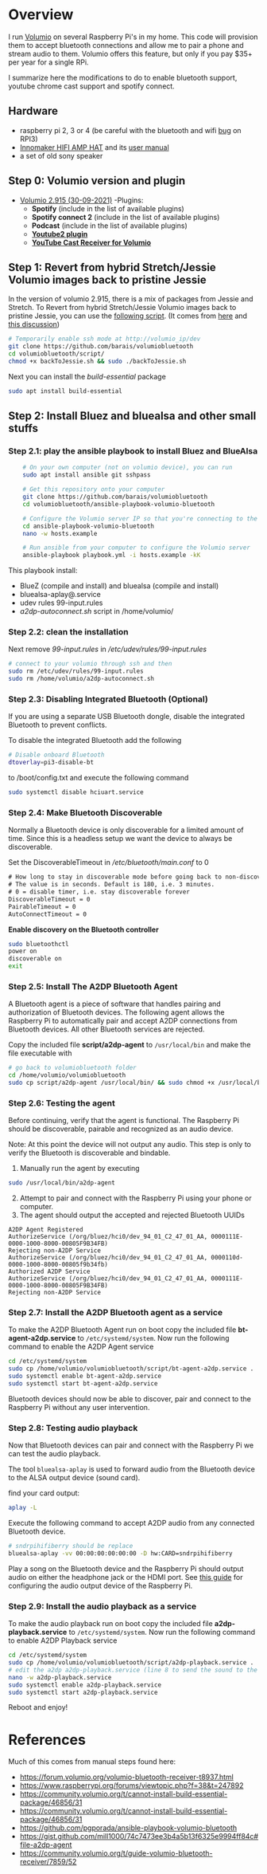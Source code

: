 # Overview

I run [Volumio](https://volumio.org/) on several Raspberry Pi's in my home. This code will provision them to accept bluetooth connections and allow me to pair a phone and stream audio to them. Volumio offers this feature, but only if you pay $35+ per year for a single RPi.

I summarize here the modifications to do to enable bluetooth support, youtube chrome cast support and spotify connect.

## Hardware

- raspberry pi 2, 3 or 4 (be careful with the bluetooth and wifi [bug](https://github.com/raspberrypi/linux/issues/1552) on RPI3)
- [Innomaker HIFI AMP HAT](https://www.inno-maker.com/product/hifi-amp-hat/) and its [user manual](pdf/HIFI-AMP-HAT-User-Manual-V1.2.pdf)
- a set of old sony speaker

## Step 0: Volumio version and plugin

- [Volumio 2.915 (30-09-2021)](https://community.volumio.org/t/volumio-changelog/1446)
-Plugins: 
  - **Spotify** (include in the list of available plugins)
  - **Spotify connect 2** (include in the list of available plugins)
  - **Podcast** (include in the list of available plugins)
  - [**Youtube2 plugin**](https://github.com/patrickkfkan/volumio-youtube2)
  - [**YouTube Cast Receiver for Volumio**](https://github.com/patrickkfkan/volumio-ytcr)

## Step 1: Revert from hybrid Stretch/Jessie Volumio images back to pristine Jessie

In the version of volumio 2.915, there is a mix of packages from Jessie and Stretch. 
To Revert from hybrid Stretch/Jessie Volumio images back to pristine Jessie, you can use the [following script](script/backToJessie.sh). (It comes from [here](https://gist.githubusercontent.com/ashthespy/b01c5a57570364971553ce34d77f11b6/raw/acd81fdb3e9fd5024ec515fd612fc0106efb2919/backToJessie.sh) and [this discussion](https://community.volumio.org/t/cannot-install-build-essential-package/46856/31))

```bash
# Temporarily enable ssh mode at http://volumio_ip/dev
git clone https://github.com/barais/volumiobluetooth
cd volumiobluetooth/script/
chmod +x backToJessie.sh && sudo ./backToJessie.sh
```

Next you can install the *build-essential* package

```bash
sudo apt install build-essential
```

## Step 2: Install Bluez and bluealsa and other small stuffs

### Step 2.1: play the ansible playbook to install Bluez and BlueAlsa

```bash
    # On your own computer (not on volumio device), you can run
    sudo apt install ansible git sshpass

    # Get this repository onto your computer
    git clone https://github.com/barais/volumiobluetooth
    cd volumiobluetooth/ansible-playbook-volumio-bluetooth

    # Configure the Volumio server IP so that you're connecting to the correct device
    cd ansible-playbook-volumio-bluetooth
    nano -w hosts.example

    # Run ansible from your computer to configure the Volumio server
    ansible-playbook playbook.yml -i hosts.example -kK

```

This playbook install:
- BlueZ (compile and install) and bluealsa (compile and install)
- bluealsa-aplay@.service
- udev rules 99-input.rules
- *a2dp-autoconnect.sh* script in /home/volumio/

### Step 2.2: clean the installation

Next remove *99-input.rules* in */etc/udev/rules/99-input.rules*

```bash
# connect to your volumio through ssh and then 
sudo rm /etc/udev/rules/99-input.rules
sudo rm /home/volumio/a2dp-autoconnect.sh
```

### Step 2.3: Disabling Integrated Bluetooth (Optional)

If you are using a separate USB Bluetooth dongle, disable the integrated Bluetooth to prevent conflicts.

To disable the integrated Bluetooth add the following

```bash
# Disable onboard Bluetooth
dtoverlay=pi3-disable-bt
```

to /boot/config.txt and execute the following command

```bash
sudo systemctl disable hciuart.service
```

### Step 2.4: Make Bluetooth Discoverable

Normally a Bluetooth device is only discoverable for a limited amount of time. Since this is a headless setup we want the device to always be discoverable.

Set the DiscoverableTimeout in */etc/bluetooth/main.conf* to 0

```txt
# How long to stay in discoverable mode before going back to non-discoverable
# The value is in seconds. Default is 180, i.e. 3 minutes.
# 0 = disable timer, i.e. stay discoverable forever
DiscoverableTimeout = 0
PairableTimeout = 0
AutoConnectTimeout = 0
```

**Enable discovery on the Bluetooth controller**

```bash
sudo bluetoothctl
power on
discoverable on
exit
```

### Step 2.5: Install The A2DP Bluetooth Agent

A Bluetooth agent is a piece of software that handles pairing and authorization of Bluetooth devices. The following agent allows the Raspberry Pi to automatically pair and accept A2DP connections from Bluetooth devices.
All other Bluetooth services are rejected.

Copy the included file **script/a2dp-agent** to `/usr/local/bin` and make the file executable with

```bash
# go back to volumiobluetooth folder
cd /home/volumio/volumiobluetooth
sudo cp script/a2dp-agent /usr/local/bin/ && sudo chmod +x /usr/local/bin/a2dp-agent
```

### Step 2.6: Testing the agent

Before continuing, verify that the agent is functional. The Raspberry Pi should be discoverable, pairable and recognized as an audio device.

Note: At this point the device will not output any audio. This step is only to verify the Bluetooth is discoverable and bindable.

1. Manually run the agent by executing
```bash
sudo /usr/local/bin/a2dp-agent
```
2. Attempt to pair and connect with the Raspberry Pi using your phone or computer.
3. The agent should output the accepted and rejected Bluetooth UUIDs

```
A2DP Agent Registered
AuthorizeService (/org/bluez/hci0/dev_94_01_C2_47_01_AA, 0000111E-0000-1000-8000-00805F9B34FB)
Rejecting non-A2DP Service
AuthorizeService (/org/bluez/hci0/dev_94_01_C2_47_01_AA, 0000110d-0000-1000-8000-00805f9b34fb)
Authorized A2DP Service
AuthorizeService (/org/bluez/hci0/dev_94_01_C2_47_01_AA, 0000111E-0000-1000-8000-00805F9B34FB)
Rejecting non-A2DP Service
```

### Step 2.7: Install the A2DP Bluetooth agent as a service

To make the A2DP Bluetooth Agent run on boot copy the included file **bt-agent-a2dp.service** to `/etc/systemd/system`.
Now run the following command to enable the A2DP Agent service

```bash
cd /etc/systemd/system
sudo cp /home/volumio/volumiobluetooth/script/bt-agent-a2dp.service .
sudo systemctl enable bt-agent-a2dp.service
sudo systemctl start bt-agent-a2dp.service
```

Bluetooth devices should now be able to discover, pair and connect to the Raspberry Pi without any user intervention.

### Step 2.8: Testing audio playback

Now that Bluetooth devices can pair and connect with the Raspberry Pi we can test the audio playback.

The tool `bluealsa-aplay` is used to forward audio from the Bluetooth device to the ALSA output device (sound card).

find your card output:

```bash
aplay -L
```


Execute the following command to accept A2DP audio from any connected Bluetooth device.

```bash
# sndrpihifiberry should be replace 
bluealsa-aplay -vv 00:00:00:00:00:00 -D hw:CARD=sndrpihifiberry
```

Play a song on the Bluetooth device and the Raspberry Pi should output audio on either the headphone jack or the HDMI port. See [this guide](https://www.raspberrypi.org/documentation/configuration/audio-config.md) for configuring the audio output device of the Raspberry Pi.

### Step 2.9: Install the audio playback as a service

To make the audio playback run on boot copy the included file **a2dp-playback.service** to `/etc/systemd/system`.
Now run the following command to enable A2DP Playback service

```bash
cd /etc/systemd/system
sudo cp /home/volumio/volumiobluetooth/script/a2dp-playback.service .
# edit the a2dp a2dp-playback.service (line 8 to send the sound to the correct output)
nano -w a2dp-playback.service
sudo systemctl enable a2dp-playback.service
sudo systemctl start a2dp-playback.service
```

Reboot and enjoy!

# References

Much of this comes from manual steps found here:
- https://forum.volumio.org/volumio-bluetooth-receiver-t8937.html
- https://www.raspberrypi.org/forums/viewtopic.php?f=38&t=247892
- https://community.volumio.org/t/cannot-install-build-essential-package/46856/31
- https://community.volumio.org/t/cannot-install-build-essential-package/46856/31
- https://github.com/pgporada/ansible-playbook-volumio-bluetooth
- https://gist.github.com/mill1000/74c7473ee3b4a5b13f6325e9994ff84c#file-a2dp-agent
- https://community.volumio.org/t/guide-volumio-bluetooth-receiver/7859/52
